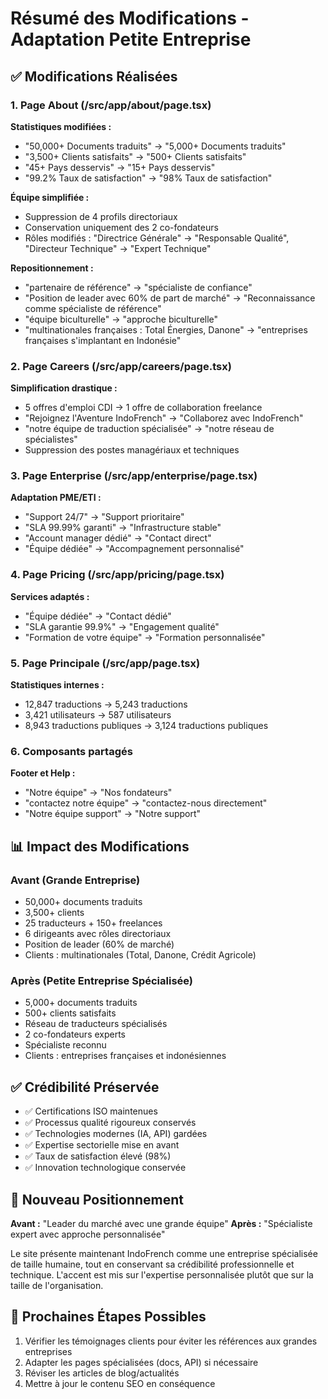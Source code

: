# Résumé des Modifications - Adaptation Petite Entreprise

## ✅ Modifications Réalisées

### 1. Page About (/src/app/about/page.tsx)
**Statistiques modifiées :**
- "50,000+ Documents traduits" → "5,000+ Documents traduits"
- "3,500+ Clients satisfaits" → "500+ Clients satisfaits"
- "45+ Pays desservis" → "15+ Pays desservis"
- "99.2% Taux de satisfaction" → "98% Taux de satisfaction"

**Équipe simplifiée :**
- Suppression de 4 profils directoriaux
- Conservation uniquement des 2 co-fondateurs
- Rôles modifiés : "Directrice Générale" → "Responsable Qualité", "Directeur Technique" → "Expert Technique"

**Repositionnement :**
- "partenaire de référence" → "spécialiste de confiance"
- "Position de leader avec 60% de part de marché" → "Reconnaissance comme spécialiste de référence"
- "équipe biculturelle" → "approche biculturelle"
- "multinationales françaises : Total Énergies, Danone" → "entreprises françaises s'implantant en Indonésie"

### 2. Page Careers (/src/app/careers/page.tsx)
**Simplification drastique :**
- 5 offres d'emploi CDI → 1 offre de collaboration freelance
- "Rejoignez l'Aventure IndoFrench" → "Collaborez avec IndoFrench"
- "notre équipe de traduction spécialisée" → "notre réseau de spécialistes"
- Suppression des postes managériaux et techniques

### 3. Page Enterprise (/src/app/enterprise/page.tsx)
**Adaptation PME/ETI :**
- "Support 24/7" → "Support prioritaire"
- "SLA 99.99% garanti" → "Infrastructure stable"
- "Account manager dédié" → "Contact direct"
- "Équipe dédiée" → "Accompagnement personnalisé"

### 4. Page Pricing (/src/app/pricing/page.tsx)
**Services adaptés :**
- "Équipe dédiée" → "Contact dédié"
- "SLA garantie 99.9%" → "Engagement qualité"
- "Formation de votre équipe" → "Formation personnalisée"

### 5. Page Principale (/src/app/page.tsx)
**Statistiques internes :**
- 12,847 traductions → 5,243 traductions
- 3,421 utilisateurs → 587 utilisateurs
- 8,943 traductions publiques → 3,124 traductions publiques

### 6. Composants partagés
**Footer et Help :**
- "Notre équipe" → "Nos fondateurs"
- "contactez notre équipe" → "contactez-nous directement"
- "Notre équipe support" → "Notre support"

## 📊 Impact des Modifications

### Avant (Grande Entreprise)
- 50,000+ documents traduits
- 3,500+ clients
- 25 traducteurs + 150+ freelances
- 6 dirigeants avec rôles directoriaux
- Position de leader (60% de marché)
- Clients : multinationales (Total, Danone, Crédit Agricole)

### Après (Petite Entreprise Spécialisée)
- 5,000+ documents traduits
- 500+ clients satisfaits
- Réseau de traducteurs spécialisés
- 2 co-fondateurs experts
- Spécialiste reconnu
- Clients : entreprises françaises et indonésiennes

## ✅ Crédibilité Préservée
- ✅ Certifications ISO maintenues
- ✅ Processus qualité rigoureux conservés
- ✅ Technologies modernes (IA, API) gardées
- ✅ Expertise sectorielle mise en avant
- ✅ Taux de satisfaction élevé (98%)
- ✅ Innovation technologique conservée

## 🎯 Nouveau Positionnement
**Avant :** "Leader du marché avec une grande équipe"
**Après :** "Spécialiste expert avec approche personnalisée"

Le site présente maintenant IndoFrench comme une entreprise spécialisée de taille humaine, tout en conservant sa crédibilité professionnelle et technique. L'accent est mis sur l'expertise personnalisée plutôt que sur la taille de l'organisation.

## 🚀 Prochaines Étapes Possibles
1. Vérifier les témoignages clients pour éviter les références aux grandes entreprises
2. Adapter les pages spécialisées (docs, API) si nécessaire
3. Réviser les articles de blog/actualités
4. Mettre à jour le contenu SEO en conséquence
